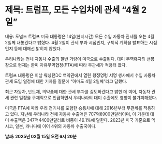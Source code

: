 # **제목: 트럼프, 모든 수입차에 관세 “4월 2일”**

  내용: 도널드 트럼프 미국 대통령은 14일(현지시간) 모든 수입 자동차 관세를 오는 4월 2일께 내놓겠다고 밝혔다. 4월 2일이 관세 부과 시점인지, 구체적 계획을 발표하는 시점인지 등에 대해선 밝히지 않았다.  

우리나라는 전체 자동차 수출의 절반 가량이 미국으로 수출된다. 대미 무역흑자의 선봉장으로 현재는 한미 자유무역협정(FTA)에 따라 무관세가 적용돼 왔다.  

트럼프 대통령은 이날 워싱턴DC 백악관에서 열린 행정명령 서명 행사에서 수입 자동차 관세 도입 일정에 대한 기자들 질문에 “아마도 4월 2일께”라고 답했다.  

최근 자동차, 반도체, 의약품에 대한 관세 부과를 검토하겠다고 밝힌 데 이어, 자동차 관세 관련 일정을 구체적으로 언급하면서 우리나라의 대미 수출에도 영향이 불가피해졌다.  

미국은 FTA에 따라 우리 전기차를 포함한 승용차에 대해 2016년부터 무관세를 적용하고 있다. 지난해 우리나라 전체 자동차 수출액은 707억8900만달러이며, 이 가운데 대미 수출액은 347억4400만달러로 비중이 49.1%에 달한다. 2023년 미국 기준으로 멕시코, 일본, 캐나다에 이어 4위의 자동차 수출국이다.

  **날짜: 2025년 02월 15일 오전 6시 20분**
